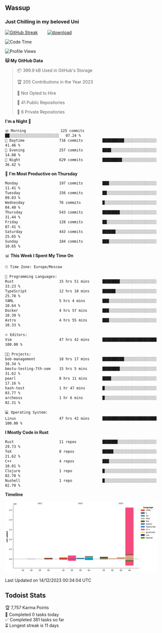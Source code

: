 ## Wassup 
### Just Chilling in my beloved Uni 

<!--
-->

[![GitHub Streak](http://github-readme-streak-stats.herokuapp.com?user=archeoss&theme=shades-of-purple&hide_border=true&date_format=j%20M%5B%20Y%5D)](https://git.io/streak-stats)&nbsp;&nbsp;&nbsp;&nbsp;&nbsp;&nbsp;&nbsp;&nbsp;[![download](https://user-images.githubusercontent.com/68448737/147796309-d8b65b1d-4dde-40d9-b03a-2b42aaa6cd43.jpeg)
](http://bmstu.ru/)

<!--START_SECTION:waka-->
![Code Time](http://img.shields.io/badge/Code%20Time-2%2C225%20hrs%209%20mins-blue)

![Profile Views](http://img.shields.io/badge/Profile%20Views-1-blue)

**🐱 My GitHub Data** 

> 📦 399.9 kB Used in GitHub's Storage 
 > 
> 🏆 205 Contributions in the Year 2023
 > 
> 🚫 Not Opted to Hire
 > 
> 📜 41 Public Repositories 
 > 
> 🔑 6 Private Repositories 
 > 
**I'm a Night 🦉** 

```text
🌞 Morning                125 commits         ██░░░░░░░░░░░░░░░░░░░░░░░   07.24 % 
🌆 Daytime                716 commits         ██████████░░░░░░░░░░░░░░░   41.46 % 
🌃 Evening                257 commits         ████░░░░░░░░░░░░░░░░░░░░░   14.88 % 
🌙 Night                  629 commits         █████████░░░░░░░░░░░░░░░░   36.42 % 
```
📅 **I'm Most Productive on Thursday** 

```text
Monday                   197 commits         ███░░░░░░░░░░░░░░░░░░░░░░   11.41 % 
Tuesday                  156 commits         ██░░░░░░░░░░░░░░░░░░░░░░░   09.03 % 
Wednesday                76 commits          █░░░░░░░░░░░░░░░░░░░░░░░░   04.40 % 
Thursday                 543 commits         ████████░░░░░░░░░░░░░░░░░   31.44 % 
Friday                   128 commits         ██░░░░░░░░░░░░░░░░░░░░░░░   07.41 % 
Saturday                 443 commits         ██████░░░░░░░░░░░░░░░░░░░   25.65 % 
Sunday                   184 commits         ███░░░░░░░░░░░░░░░░░░░░░░   10.65 % 
```


📊 **This Week I Spent My Time On** 

```text
🕑︎ Time Zone: Europe/Moscow

💬 Programming Languages: 
Rust                     15 hrs 51 mins      ████████░░░░░░░░░░░░░░░░░   33.23 % 
TypeScript               12 hrs 18 mins      ██████░░░░░░░░░░░░░░░░░░░   25.78 % 
YAML                     5 hrs 4 mins        ███░░░░░░░░░░░░░░░░░░░░░░   10.64 % 
Docker                   4 hrs 57 mins       ███░░░░░░░░░░░░░░░░░░░░░░   10.39 % 
Astro                    4 hrs 55 mins       ███░░░░░░░░░░░░░░░░░░░░░░   10.33 % 

🔥 Editors: 
Vim                      47 hrs 42 mins      █████████████████████████   100.00 % 

🐱‍💻 Projects: 
bob-management           18 hrs 17 mins      ██████████░░░░░░░░░░░░░░░   38.34 % 
bmstu-testing-7th-sem    15 hrs 5 mins       ████████░░░░░░░░░░░░░░░░░   31.62 % 
pearl                    8 hrs 11 mins       ████░░░░░░░░░░░░░░░░░░░░░   17.16 % 
hash-test                1 hr 47 mins        █░░░░░░░░░░░░░░░░░░░░░░░░   03.77 % 
archeoss                 1 hr 6 mins         █░░░░░░░░░░░░░░░░░░░░░░░░   02.31 % 

💻 Operating System: 
Linux                    47 hrs 42 mins      █████████████████████████   100.00 % 
```

**I Mostly Code in Rust** 

```text
Rust                     11 repos            ███████░░░░░░░░░░░░░░░░░░   29.73 % 
TeX                      8 repos             █████░░░░░░░░░░░░░░░░░░░░   21.62 % 
C++                      4 repos             ███░░░░░░░░░░░░░░░░░░░░░░   10.81 % 
Clojure                  1 repo              █░░░░░░░░░░░░░░░░░░░░░░░░   02.70 % 
Nushell                  1 repo              █░░░░░░░░░░░░░░░░░░░░░░░░   02.70 % 
```



**Timeline**

![Lines of Code chart](https://raw.githubusercontent.com/archeoss/archeoss/master/assets/bar_graph.png)


 Last Updated on 14/12/2023 00:34:04 UTC
<!--END_SECTION:waka-->

## Todoist Stats

<!-- TODO-IST:START -->
🏆  7,757 Karma Points           
🌸  Completed 0 tasks today           
✅  Completed 381 tasks so far           
⏳  Longest streak is 11 days
<!-- TODO-IST:END -->

